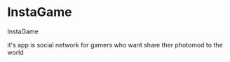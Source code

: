 # InstaGame
InstaGame

it's app is social network for gamers who want share ther photomod
to the world 
